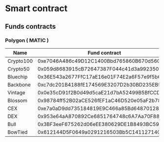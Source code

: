 # Smart contract

## Funds contracts

### Polygon ( MATIC )&#x20;

<table><thead><tr><th width="189">Name</th><th width="241">Fund contract</th><th>Token Share contract</th></tr></thead><tbody><tr><td>Crypto100</td><td>0xe7046A486c49D12C1400Bbd765860B670d5605b9</td><td>0x28C71A14346993866eC21e84916164290a42b3D4</td></tr><tr><td>Crypto50</td><td>0x059d8683915cB72647387F044c41d3a992350Da3</td><td>0x7B324B46111Cb2990f06EC3E937deE764A614903</td></tr><tr><td>Bluechip</td><td>0x36E543a2677FfC17aE16e01F74E2a6F57e9f5b6c</td><td>0x46F4655794Fe250004296a7e2768BBaA2F297e98</td></tr><tr><td>Backbone</td><td>0xc7dc201B4188fE174569E3207D2b30BD235EBf98</td><td>0x59FBf1D7B54Ff1d1F5032CeC6ed1CFa1aF3Ec2D1</td></tr><tr><td>Vintage</td><td>0x0e35cD91f2B0d49d5caE21d7bA52499B5BfCCD67</td><td>0x8F3a4dD4e182972933e7a21fb11fBAdba5070c6B</td></tr><tr><td>Blossom</td><td>0x98784ff52B02aCE526fEF1aC46D520e05aF2b784</td><td>0xCEC7cE74907A6CAc4119F41dce80A30B1e8c9d70</td></tr><tr><td>CEX</td><td>0xe7a0aD9dd735184819E9C466a85Bd64870128b93</td><td>0x93231074fB71699Ad9486c88ad44F4BAC406E95C</td></tr><tr><td>DEX</td><td>0x953e64aA870892Ce6851764748c6A7Aa70F8871b</td><td>0x851C7821a206452C5576b4640379fbA25A5a29F9</td></tr><tr><td>Bull</td><td>0x3BF3eeF675262d06eEE380629DE1B8493BC59a80</td><td>0xEd0EE376BC0471AA704d883F0a75F08B95a446Df</td></tr><tr><td>BowTied</td><td>0x612144D5F0649a0291216503Bb5C14112714CCC5</td><td>0xB24F33Bafe1aC1E6A188B86a53E431CAdf142e41</td></tr></tbody></table>





